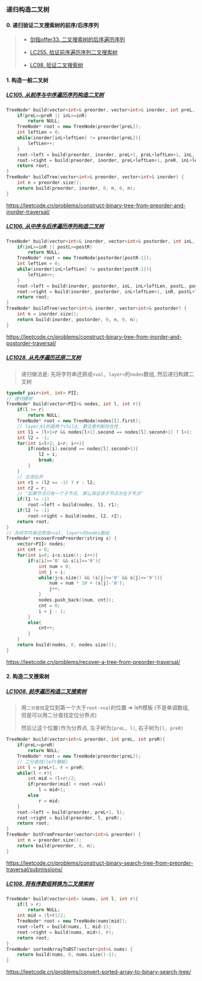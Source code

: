 ### 递归构造二叉树

#### 0. 递归验证二叉搜索树的前序/后序序列
> - [剑指offer33. 二叉搜索树的后序遍历序列](/workspace/Offer%2033.%20%E4%BA%8C%E5%8F%89%E6%90%9C%E7%B4%A2%E6%A0%91%E7%9A%84%E5%90%8E%E5%BA%8F%E9%81%8D%E5%8E%86%E5%BA%8F%E5%88%97.cpp)
> 
> - [LC255. 验证前序遍历序列二叉搜索树](/workspace/255.%20%E9%AA%8C%E8%AF%81%E5%89%8D%E5%BA%8F%E9%81%8D%E5%8E%86%E5%BA%8F%E5%88%97%E4%BA%8C%E5%8F%89%E6%90%9C%E7%B4%A2%E6%A0%91.cpp)
>
> - [LC98. 验证二叉搜索树](/workspace/98.验证二叉搜索树.cpp)


#### 1. 构造一般二叉树
##### [LC105. 从前序与中序遍历序列构造二叉树](/workspace/105.%E4%BB%8E%E5%89%8D%E5%BA%8F%E4%B8%8E%E4%B8%AD%E5%BA%8F%E9%81%8D%E5%8E%86%E5%BA%8F%E5%88%97%E6%9E%84%E9%80%A0%E4%BA%8C%E5%8F%89%E6%A0%91.cpp)

```CPP
TreeNode* build(vector<int>& preorder, vector<int>& inorder, int preL, int preR, int inL, int inR){
    if(preL>=preR || inL>=inR)
        return NULL;
    TreeNode* root = new TreeNode(preorder[preL]);
    int leftLen = 0;
    while(inorder[inL+leftLen] != preorder[preL]){
        leftLen++;
    }
    root->left = build(preorder, inorder, preL+1, preL+leftLen+1, inL, inL+leftLen);
    root->right = build(preorder, inorder, preL+leftLen+1, preR, inL+leftLen+1, inR);
    return root;
}
TreeNode* buildTree(vector<int>& preorder, vector<int>& inorder) {
    int n = preorder.size();
    return build(preorder, inorder, 0, n, 0, n);
}
```
https://leetcode.cn/problems/construct-binary-tree-from-preorder-and-inorder-traversal/


##### [LC106. 从中序与后序遍历序列构造二叉树](/workspace/106.%E4%BB%8E%E4%B8%AD%E5%BA%8F%E4%B8%8E%E5%90%8E%E5%BA%8F%E9%81%8D%E5%8E%86%E5%BA%8F%E5%88%97%E6%9E%84%E9%80%A0%E4%BA%8C%E5%8F%89%E6%A0%91.cpp)

```CPP
TreeNode* build(vector<int>& inorder, vector<int>& postorder, int inL, int inR, int postL, int postR){
    if(inL>=inR || postL>=postR)
        return NULL;
    TreeNode* root = new TreeNode(postorder[postR-1]);
    int leftLen = 0;
    while(inorder[inL+leftLen] != postorder[postR-1]){
        leftLen++;
    }
    root->left = build(inorder, postorder, inL, inL+leftLen, postL, postL+leftLen);
    root->right = build(inorder, postorder, inL+leftLen+1, inR, postL+leftLen, postR-1);
    return root;
}
TreeNode* buildTree(vector<int>& inorder, vector<int>& postorder) {
    int n = inorder.size();
    return build(inorder, postorder, 0, n, 0, n);
}
```
https://leetcode.cn/problems/construct-binary-tree-from-inorder-and-postorder-traversal/


##### [LC1028. 从先序遍历还原二叉树](/workspace/1028.%E4%BB%8E%E5%85%88%E5%BA%8F%E9%81%8D%E5%8E%86%E8%BF%98%E5%8E%9F%E4%BA%8C%E5%8F%89%E6%A0%91.cpp)

> 递归做法是: 先将字符串还原成`<val, layer>`的`nodes`数组, 然后递归构建二叉树

```CPP
typedef pair<int, int> PII;
// 递归建树
TreeNode* build(vector<PII>& nodes, int l, int r){
    if(l >= r)
        return NULL;
    TreeNode* root = new TreeNode(nodes[l].first);
    // layer大1的是两个child, 要注意判断存在性
    int l1 = (l+1<r && nodes[l+1].second == nodes[l].second+1) ? l+1: -1;
    int l2 = -1;
    for(int i=l+2; i<r; i++){
        if(nodes[i].second == nodes[l].second+1){
            l2 = i;
            break;
        }
    }
    // 左闭右开
    int r1 = (l2 == -1) ? r : l2;
    int r2 = r;
    // "如果节点只有一个子节点, 那么保证该子节点为左子节点"
    if(l1 != -1)
        root->left = build(nodes, l1, r1);
    if(l2 != -1)
        root->right = build(nodes, l2, r2);
    return root;
}
// 先将字符串还原成<val, layer>的nodes数组
TreeNode* recoverFromPreorder(string s) {
    vector<PII> nodes;
    int cnt = 0;
    for(int i=0; i<s.size(); i++){
        if(s[i]>='0' && s[i]<='9'){
            int num = 0;
            int j = i;
            while(j<s.size() && (s[j]>='0' && s[j]<='9')){
                num = num * 10 + (s[j]-'0');
                j++;
            }
            nodes.push_back({num, cnt});
            cnt = 0;
            i = j - 1;
        }
        else{
            cnt++;
        }
    }
    return build(nodes, 0, nodes.size());
}
```
https://leetcode.cn/problems/recover-a-tree-from-preorder-traversal/


#### 2. 构造二叉搜索树

##### [LC1008. 前序遍历构造二叉搜索树](/workspace/1008.%E5%89%8D%E5%BA%8F%E9%81%8D%E5%8E%86%E6%9E%84%E9%80%A0%E4%BA%8C%E5%8F%89%E6%90%9C%E7%B4%A2%E6%A0%91.cpp)

> 用`二分查找`定位到第一个大于`root->val`的位置 => left模板 (不是单调数组, 但是可以用二分查找定位分界点)
>
> 然后让这个位置`l`作为分界点, 左子树为`[preL, l)`, 右子树为`[l, preR)`

```CPP
TreeNode* build(vector<int>& preorder, int preL, int preR){
    if(preL>=preR)
        return NULL;
    TreeNode* root = new TreeNode(preorder[preL]);
    // 二分查找(left模板)
    int l = preL+1, r = preR;
    while(l < r){
        int mid = (l+r)/2;
        if(preorder[mid] < root->val)
            l = mid+1;
        else
            r = mid;
    }
    root->left = build(preorder, preL+1, l);
    root->right = build(preorder, l, preR);
    return root;
}
TreeNode* bstFromPreorder(vector<int>& preorder) {
    int n = preorder.size();
    return build(preorder, 0, n);
}
```
https://leetcode.cn/problems/construct-binary-search-tree-from-preorder-traversal/submissions/


##### [LC108. 将有序数组转换为二叉搜索树](/workspace/108.将有序数组转换为二叉搜索树.cpp)

```CPP
TreeNode* build(vector<int> &nums, int l, int r){
    if(l > r)
        return NULL;
    int mid = (l+r)/2;
    TreeNode* root = new TreeNode(nums[mid]);
    root->left = build(nums, l, mid-1);
    root->right = build(nums, mid+1, r);
    return root;
}
TreeNode* sortedArrayToBST(vector<int>& nums) {
    return build(nums, 0, nums.size()-1);
}
```
https://leetcode.cn/problems/convert-sorted-array-to-binary-search-tree/